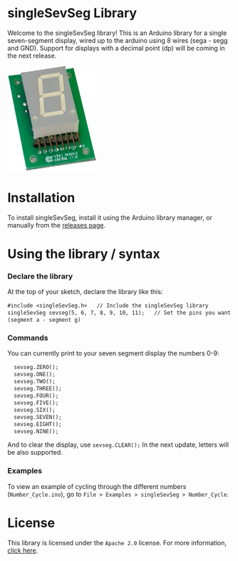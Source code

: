 # singleSevSeg Library
Welcome to the singleSevSeg library! This is an Arduino library for a single seven-segment display, wired up to the arduino using 8 wires (sega - segg and GND). Support for displays with a decimal point (dp) will be coming in the next release.

<img src="extras/SevSeg.png" alt="drawing" width="200"/>

# Installation
To install singleSevSeg, install it using the Arduino library manager, or manually from the [releases page](https://github.com/Blake-Tourneur/singleSevSeg/releases).

# Using the library / syntax
### Declare the library
At the top of your sketch, declare the library like this:
```
#include <singleSevSeg.h>   // Include the singleSevSeg library
singleSevSeg sevseg(5, 6, 7, 8, 9, 10, 11);   // Set the pins you want (segment a - segment g)
```

### Commands
You can currently print to your seven segment display the numbers 0-9:
```
  sevseg.ZERO();
  sevseg.ONE();
  sevseg.TWO();
  sevseg.THREE();
  sevseg.FOUR();
  sevseg.FIVE();
  sevseg.SIX();
  sevseg.SEVEN();
  sevseg.EIGHT();
  sevseg.NINE();
  ```
And to clear the display, use `sevseg.CLEAR();`
In the next update, letters will be also supported.

### Examples
To view an example of cycling through the different numbers (`Number_Cycle.ino`), go to `File > Examples > singleSevSeg > Number_Cycle`.

# License
This library is licensed under the `Apache 2.0` license. For more information, [click here](https://www.apache.org/licenses/LICENSE-2.0).
